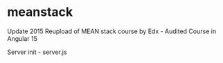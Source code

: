 # meanstack

Update 2015 Reupload of MEAN stack course by Edx - Audited Course in Angular 15

Server init - server.js

